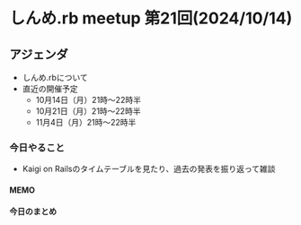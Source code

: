# しんめ.rb meetup 第21回(2024/10/14)

## アジェンダ

- しんめ.rbについて
- 直近の開催予定
  - 10月14日（月）21時〜22時半
  - 10月21日（月）21時〜22時半
  - 11月4日（月）21時〜22時半


### 今日やること

- Kaigi on Railsのタイムテーブルを見たり、過去の発表を振り返って雑談

#### MEMO


#### 今日のまとめ


